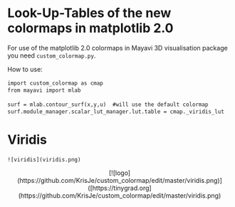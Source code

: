 # Look-Up-Tables of the new colormaps in matplotlib 2.0 
For use of the matplotlib 2.0 colormaps in Mayavi 3D visualisation package
you need ``custom_colormap.py``.

How to use:

	import custom_colormap as cmap
	from mayavi import mlab
	
	surf = mlab.contour_surf(x,y,u)  #will use the default colormap
	surf.module_manager.scalar_lut_manager.lut.table = cmap._viridis_lut

# Viridis

	![viridis](viridis.png)
 
<div align="center">
[![logo](https://github.com/KrisJe/custom_colormap/edit/master/viridis.png)]([https://tinygrad.org](https://github.com/KrisJe/custom_colormap/edit/master/viridis.png)
</div>
